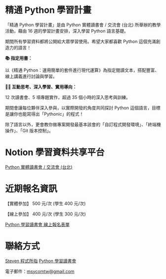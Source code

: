 # 精通 Python 學習計畫

「精通 Python 學習計畫」是由 Python 實體讀書會 / 交流會 (台北) 所舉辦的教學活動，藉由 16 週的學習計畫安排，深入學習 Python 語言基礎。

期間所有學習資料都將公開給大眾學習使用。希望大家都喜歡 Python 這個充滿創造力的語言！

**📚 指定用書：**

以《精通 Python：運用簡單的套件進行現代運算》為指定閱讀文本，搭配豐富、線上講義進行討論與學習。

**👨‍🏫 互動思考、深入學習、實用導向：**

12 次讀書會、5 項專題實作，超過 35 個小時的深入思考與訓練。

期間會讓每位夥伴深入參與，以實際開發的角度共同探討 Python 這個語言，目標是讓你也能寫得出「Pythonic」的程式！

除了語言以外，更會教你做專案開發最基本該會的「自訂程式開發環境」、「終端機操作」、「Git 版本控制」。

# Notion 學習資料共享平台

[Python 實體讀書會 / 交流會 (台北)](https://www.notion.so/Python-d12c0389e5874dceb9273432b849cd59)

# 近期報名資訊

【實體參加】 500 元/次 (學生 400 元/次)

【線上參加】 400 元/次 (學生 300 元/次)

[Python 學習讀書會 線上報名表單](https://forms.gle/pDHzCZB4mFb72ZnD6)

# 聯絡方式
[Steven 程式所指](https://www.facebook.com/profile.php?id=61551329014694)
[Python 學習讀書會](https://www.facebook.com/profile.php?id=61553979676290)

電子郵件：msycomtw@gmail.com

